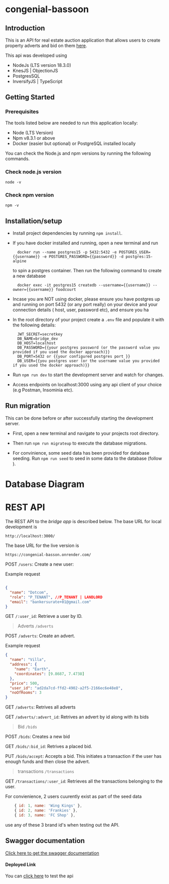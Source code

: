 # congenial-bassoon

## Introduction

This is an API for real estate auction application that allows users to create property adverts and bid on them [here](https://congenial-basson.onrender.com/api/v1).

This api was developed using

- NodeJs (LTS version 18.3.0)
- KnesJS | ObjectionJS
- PostgresSQL
- InversifyJS | TypeScript

## Getting Started

### Prerequisites

The tools listed below are needed to run this application locally:

- Node (LTS Version)
- Npm v8.3.1 or above
- Docker (easier but optional) or PostgreSQL installed locally

You can check the Node.js and npm versions by running the following commands.

### Check node.js version

`node -v`

### Check npm version

`npm -v`

## Installation/setup

- Install project dependencies by running `npm install`.

- If you have docker installed and running, open a new terminal and run
  ```shell
    docker run --name postgres15 -p 5432:5432 -e POSTGRES_USER={{username}} -e POSTGRES_PASSWORD={{password}} -d postgres:15-alpine
  ```
  to spin a postgres container. Then run the following command to create a new database
  ```shell
    docker exec -it postgres15 createdb --username={{username}} --owner={{username}} foodcourt
  ```
- Incase you are NOT using docker, please ensure you have postgres up and running on port 5432 (or any port really) on your device and your connection details ( host, user, password etc), and ensure you ha
- In the root directory of your project create a `.env` file and populate it with the following details:
  ```env
    JWT_SECRET=secretkey
    DB_NAME=bridge_dev
    DB_HOST=localhost
    DB_PASSWORD={{your postgres password (or the password value you provided if you used the docker approach)}}
    DB_PORT=5432 or {{your configured postgres port }}
    DB_USER={{you postgres user (or the username value you provided if you used the docker approach)}}
  ```
- Run `npm run dev` to start the development server and watch for changes.

- Access endpoints on localhost:3000 using any api client of your choice (e.g Postman, Insominia etc).

## Run migration

This can be done before or after successfully starting the development server.

- First, open a new terminal and navigate to your projects root directory.

- Then run `npm run migrateup` to execute the database migrations.
- For convinience, some seed data has been provided for database seeding. Run `npm run seed` to seed in some data to the database (follow ).

# Database Diagram



# REST API

The REST API to the _bridge app_ is described below.
The base URL for local development is

    http://localhost:3000/

The base URL for the live version is

    https://congenial-basson.onrender.com/

POST `/users`: Create a new user:

Example request
```json

{
  "name": "Dotcom",
  "role": "P_TENANT", //P_TENANT | LANDLORD
  "email": "bankersurate+01@gmail.com"
}

```


GET `/:user_id`: Retrieve a user by ID.

> Adverts `/adverts`

POST `/adverts`: Create an advert.

Example request
```json
{
  "name": "Villa",
  "address": {
    "name": "Earth",
    "coordinates": [9.8687, 7.4738]
  },
  "price": 500,
  "user_id": "ad2da7cd-ffd2-4902-a2f5-2166ec6e48e8",
  "noOfRooms": 3
}
```

GET `/adverts`: Retrives all adverts

GET `/adverts/:advert_id`: Retrives an advert by id along with its bids


> Bid `/bids`

POST `/bids`: Creates a new bid

GET `/bids/:bid_id`: Retrives a placed bid.

PUT `/bids/accept`: Accepts a bid. This initiates a transaction if the user has enough funds and then close the advert.

> transactions `/transactions`

GET `/transactions/:user_id`: Retrieves all the transactions belonging to the user.

For convienience, 2 users cuurently exist as part of the seed data

```javascript
    { id: 1, name: 'Wing Kings' },
    { id: 2, name: 'Frankies' },
    { id: 3, name: 'FC Shop' },
```

use any of these 3 brand id's when testing out the API.


## Swagger documentation

[Click here to get the swagger documentation](https://congenial-basson.onrender.com/docs/swagger)


#### Deployed Link

You can [click here](https://congenial-basson.onrender.com/) to test the api